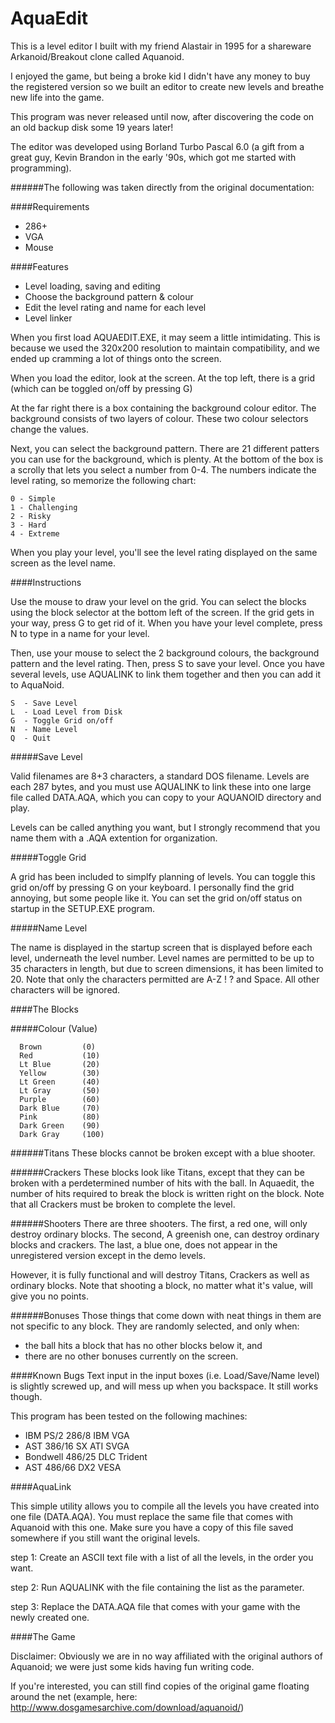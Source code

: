 # AquaEdit

This is a level editor I built with my friend Alastair in 1995 for a shareware Arkanoid/Breakout clone called Aquanoid.

I enjoyed the game, but being a broke kid I didn't have any money to buy the registered version so we built an editor to create new levels and breathe new life into the game.

This program was never released until now, after discovering the code on an old backup disk some 19 years later!

The editor was developed using Borland Turbo Pascal 6.0 (a gift from a great guy, Kevin Brandon in the early '90s, which got me started with programming).

######The following was taken directly from the original documentation:

####Requirements

- 286+
- VGA
- Mouse


####Features

* Level loading, saving and editing
* Choose the background pattern & colour
* Edit the level rating and name for each level
* Level linker

When you first load AQUAEDIT.EXE, it may seem a little intimidating. This is because we used the 320x200 resolution to maintain compatibility, and we ended up cramming a lot of things onto the screen.

When you load the editor, look at the screen. At the top left, there is a grid (which can be toggled on/off by pressing G)

At the far right there is a box containing the background colour editor. The background consists of two layers of colour. These two colour selectors change the values.

Next, you can select the background pattern. There are 21 different patters you can use for the background, which is plenty. At the bottom of the box is a scrolly that lets you select a number from 0-4. The numbers indicate the level rating, so memorize the following chart:

```
0 - Simple
1 - Challenging
2 - Risky 
3 - Hard
4 - Extreme
```

When you play your level, you'll see the level rating displayed on the same screen as the level name.


####Instructions

Use the mouse to draw your level on the grid. You can select the blocks using the block selector at the bottom left of the screen. If the grid gets in your way, press G to get rid of it. When you have your level complete, press N to type in a name for your level.

Then, use your mouse to select the 2 background colours, the background pattern and the level rating. Then, press S to save your level. Once you have several levels, use AQUALINK to link them together and then you can add it to AquaNoid.

```
S  - Save Level
L  - Load Level from Disk
G  - Toggle Grid on/off
N  - Name Level
Q  - Quit
```

#####Save Level

Valid filenames are 8+3 characters, a standard DOS filename. Levels are each 287 bytes, and you must use AQUALINK to link these into one large file called DATA.AQA, which you can copy to your AQUANOID directory and play.

Levels can be called anything you want, but I strongly recommend that you name them with a .AQA extention for organization.


#####Toggle Grid

A grid has been included to simplfy planning of levels. You can toggle this grid on/off by pressing G on your keyboard. I personally find the grid annoying, but some people like it. You can set the grid on/off status on startup in the SETUP.EXE program.


#####Name Level

The name is displayed in the startup screen that is displayed before each level, underneath the level number. Level names are permitted to be up to 35 characters in length, but due to screen dimensions, it has been limited to 20. Note that only the characters permitted are A-Z ! ? and Space. All other characters will be ignored.


####The Blocks


#####Colour (Value)
```
  Brown         (0)
  Red           (10)
  Lt Blue       (20)
  Yellow        (30)
  Lt Green      (40)
  Lt Gray       (50)
  Purple        (60)
  Dark Blue     (70)
  Pink          (80)
  Dark Green    (90)
  Dark Gray     (100)
```

######Titans
These blocks cannot be broken except with a blue shooter.

######Crackers
These blocks look like Titans, except that they can be broken with a perdetermined number of hits with the ball. In Aquaedit, the number of hits required to break the block is written right on the block. Note that all Crackers must be broken to complete the level.

######Shooters
There are three shooters. The first, a red one, will only destroy ordinary blocks. The second, A greenish one, can destroy ordinary blocks and crackers. The last, a blue one, does not appear in the unregistered version except in the demo levels.

However, it is fully functional and will destroy Titans, Crackers as well as ordinary blocks. Note that shooting a block, no matter what it's value, will give you no points.

######Bonuses
Those things that come down with neat things in them are not specific to any block. They are randomly selected, and only when:

- the ball hits a block that has no other blocks below it, and
- there are no other bonuses currently on the screen.


####Known Bugs
Text input in the input boxes (i.e. Load/Save/Name level) is slightly screwed up, and will mess up when you backspace. It still works though.


This program has been tested on the following machines:

- IBM PS/2 286/8        IBM VGA
- AST      386/16 SX    ATI SVGA
- Bondwell 486/25 DLC   Trident
- AST      486/66 DX2   VESA



####AquaLink

This simple utility allows you to compile all the levels you have created into one file (DATA.AQA). You must replace the same file that comes with Aquanoid with this one. Make sure you have a copy of this file saved somewhere if you still want the original levels.

step 1: Create an ASCII text file with a list of all the levels, in the order you want.

step 2: Run AQUALINK with the file containing the list as the parameter.

step 3: Replace the DATA.AQA file that comes with your game with the newly created one.


####The Game

Disclaimer: Obviously we are in no way affiliated with the original authors of Aquanoid; we were just some kids having fun writing code.

If you're interested, you can still find copies of the original game floating around the net (example, here: http://www.dosgamesarchive.com/download/aquanoid/)

